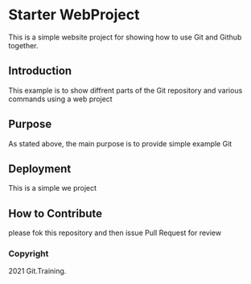 # Starter WebProject

This is a simple website project for showing how to use Git and Github together.

## Introduction

This example is to show diffrent parts of the Git repository and various commands using a web project

## Purpose

As stated above, the main purpose is to provide simple example Git

## Deployment

This is a simple we project

## How to Contribute

please fok this repository and then issue Pull Request for review

### Copyright

2021 Git.Training.